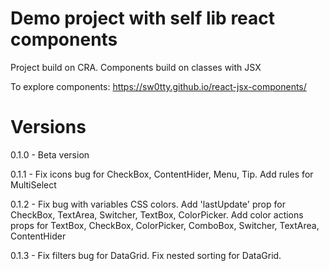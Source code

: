 # Demo project with self lib react components

Project build on CRA. Components build on classes with JSX

To explore components: https://sw0tty.github.io/react-jsx-components/

# Versions

0.1.0 - Beta version

0.1.1 - Fix icons bug for CheckBox, ContentHider, Menu, Tip. Add rules for MultiSelect

0.1.2 - Fix bug with variables CSS colors. Add 'lastUpdate' prop for CheckBox, TextArea, Switcher, TextBox, ColorPicker. Add color actions props for TextBox, CheckBox, ColorPicker, ComboBox, Switcher, TextArea, ContentHider

0.1.3 - Fix filters bug for DataGrid. Fix nested sorting for DataGrid.
